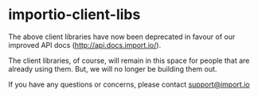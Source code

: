 importio-client-libs
===================
The above client libraries have now been deprecated in favour of our improved API docs (http://api.docs.import.io/).

The client libraries, of course, will remain in this space for people that are already using them.
But, we will no longer be building them out.

If you have any questions or concerns, please contact support@import.io

